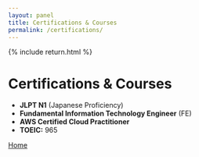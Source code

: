 ```yaml
---
layout: panel
title: Certifications & Courses
permalink: /certifications/
---
```


{% include return.html %}

# Certifications & Courses  
- **JLPT N1** (Japanese Proficiency) 
- **Fundamental Information Technology Engineer** (FE)  
- **AWS Certified Cloud Practitioner**  
- **TOEIC:** 965  

<footer class="project-footer">
  <a href="/" class="btn btn-home">Home</a>
</footer>


